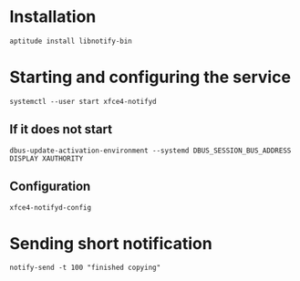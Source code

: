Installation
============

    aptitude install libnotify-bin

Starting and configuring the service
====================================

    systemctl --user start xfce4-notifyd

If it does not start
--------------------

    dbus-update-activation-environment --systemd DBUS_SESSION_BUS_ADDRESS DISPLAY XAUTHORITY

Configuration
-------------

    xfce4-notifyd-config

Sending short notification
==========================

    notify-send -t 100 "finished copying"


